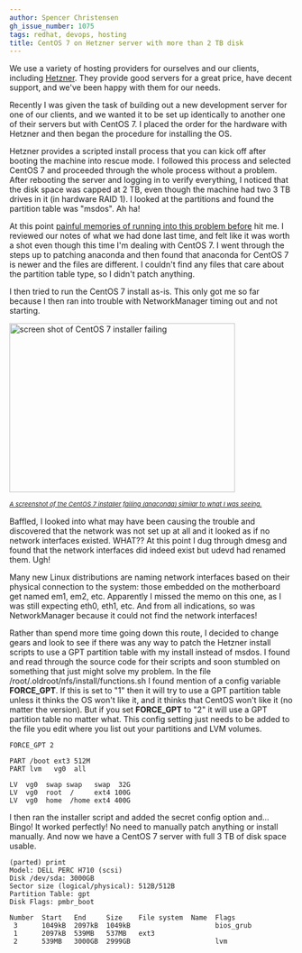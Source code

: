 ```yaml
---
author: Spencer Christensen
gh_issue_number: 1075
tags: redhat, devops, hosting
title: CentOS 7 on Hetzner server with more than 2 TB disk
---
```


We use a variety of hosting providers for ourselves and our clients, including [Hetzner](http://www.hetzner.de/).  They provide good servers for a great price, have decent support, and we've been happy with them for our needs.

Recently I was given the task of building out a new development server for one of our clients, and we wanted it to be set up identically to another one of their servers but with CentOS 7. I placed the order for the hardware with Hetzner and then began the procedure for installing the OS.

Hetzner provides a scripted install process that you can kick off after booting the machine into rescue mode. I followed this process and selected CentOS 7 and proceeded through the whole process without a problem. After rebooting the server and logging in to verify everything, I noticed that the disk space was capped at 2 TB, even though the machine had two 3 TB drives in it (in hardware RAID 1). I looked at the partitions and found the partition table was "msdos". Ah ha!

At this point [painful memories of running into this problem before](/blog/2013/11/06/installing-centos-5-on-3tb-drive) hit me. I reviewed our notes of what we had done last time, and felt like it was worth a shot even though this time I'm dealing with CentOS 7. I went through the steps up to patching anaconda and then found that anaconda for CentOS 7 is newer and the files are different. I couldn't find any files that care about the partition table type, so I didn't patch anything.

I then tried to run the CentOS 7 install as-is. This only got me so far because I then ran into trouble with NetworkManager timing out and not starting.

<a href="http://www.bsd-unix.net/seitz/jing/2015-01-07_1543.png"><img alt="screen shot of CentOS 7 installer failing" height="300" src="http://www.bsd-unix.net/seitz/jing/2015-01-07_1543.png" width="400"/>
<div style="font-size:11px; font-style:italic; clear: both; margin-bottom:15px;">A screenshot of the CentOS 7 installer failing (anaconda) similar to what I was seeing.</div></a>

Baffled, I looked into what may have been causing the trouble and discovered that the network was not set up at all and it looked as if no network interfaces existed. WHAT?? At this point I dug through dmesg and found that the network interfaces did indeed exist but udevd had renamed them. Ugh!

Many new Linux distributions are naming network interfaces based on their physical connection to the system: those embedded on the motherboard get named em1, em2, etc. Apparently I missed the memo on this one, as I was still expecting eth0, eth1, etc. And from all indications, so was NetworkManager because it could not find the network interfaces!

Rather than spend more time going down this route, I decided to change gears and look to see if there was any way to patch the Hetzner install scripts to use a GPT partition table with my install instead of msdos. I found and read through the source code for their scripts and soon stumbled on something that just might solve my problem. In the file /root/.oldroot/nfs/install/functions.sh I found mention of a config variable **FORCE_GPT**.  If this is set to "1" then it will try to use a GPT partition table unless it thinks the OS won't like it, and it thinks that CentOS won't like it (no matter the version). But if you set **FORCE_GPT** to "2" it will use a GPT partition table no matter what. This config setting just needs to be added to the file you edit where you list out your partitions and LVM volumes.

```nohighlight
FORCE_GPT 2

PART /boot ext3 512M
PART lvm   vg0  all

LV  vg0  swap swap   swap  32G
LV  vg0  root  /     ext4 100G
LV  vg0  home  /home ext4 400G
```

I then ran the installer script and added the secret config option and... Bingo! It worked perfectly! No need to manually patch anything or install manually. And now we have a CentOS 7 server with full 3 TB of disk space usable.

```nohighlight
(parted) print
Model: DELL PERC H710 (scsi)
Disk /dev/sda: 3000GB
Sector size (logical/physical): 512B/512B
Partition Table: gpt
Disk Flags: pmbr_boot

Number  Start   End     Size    File system  Name  Flags
 3      1049kB  2097kB  1049kB                     bios_grub
 1      2097kB  539MB   537MB   ext3
 2      539MB   3000GB  2999GB                     lvm
```
